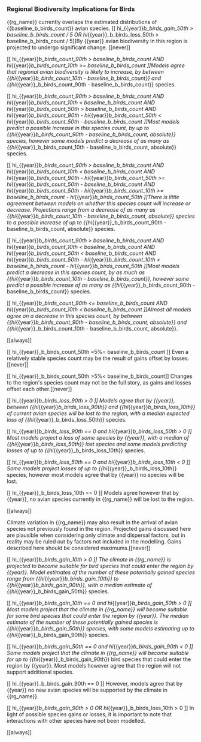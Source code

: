 
### Regional Biodiversity Implications for Birds

{{rg_name}} currently overlaps the estimated distributions of {{baseline_b_birds_count}} avian species.  [[ hi_{{year}}_b_birds_gain_50th > baseline_b_birds_count / 5 OR hi_{{year}}_b_birds_loss_50th > baseline_b_birds_count / 5]]By {{year}} avian biodiversity in this region is projected to undergo significant change. [[never]]

[[  hi_{{year}}_b_birds_count_90th > baseline_b_birds_count
AND hi_{{year}}_b_birds_count_10th >= baseline_b_birds_count ]]Models agree that regional avian biodiversity is likely to increase, by between {{hi_{{year}}_b_birds_count_10th - baseline_b_birds_count}} and {{hi_{{year}}_b_birds_count_90th - baseline_b_birds_count}} species.

[[  hi_{{year}}_b_birds_count_90th > baseline_b_birds_count
AND hi_{{year}}_b_birds_count_10th < baseline_b_birds_count
AND hi_{{year}}_b_birds_count_50th > baseline_b_birds_count
AND hi_{{year}}_b_birds_count_90th - hi_{{year}}_b_birds_count_50th < hi_{{year}}_b_birds_count_50th - baseline_b_birds_count
]]Most models predict a possible increase in this species count, by up to {{hi_{{year}}_b_birds_count_90th - baseline_b_birds_count, absolute}} species, however some models predict a decrease of as many as {{hi_{{year}}_b_birds_count_10th - baseline_b_birds_count, absolute}} species.

[[  hi_{{year}}_b_birds_count_90th > baseline_b_birds_count
AND hi_{{year}}_b_birds_count_10th < baseline_b_birds_count
AND hi_{{year}}_b_birds_count_90th - hi_{{year}}_b_birds_count_50th >= hi_{{year}}_b_birds_count_50th - baseline_b_birds_count
AND hi_{{year}}_b_birds_count_50th - hi_{{year}}_b_birds_count_10th >= baseline_b_birds_count - hi_{{year}}_b_birds_count_50th
]]There is little agreement between models on whether this species count will increase or decrease. Projections range from a decrease of as many as {{hi_{{year}}_b_birds_count_10th - baseline_b_birds_count, absolute}} species to a possible increase of up to {{hi_{{year}}_b_birds_count_90th - baseline_b_birds_count, absolute}} species.

[[  hi_{{year}}_b_birds_count_90th > baseline_b_birds_count
AND hi_{{year}}_b_birds_count_10th < baseline_b_birds_count
AND hi_{{year}}_b_birds_count_50th < baseline_b_birds_count
AND hi_{{year}}_b_birds_count_50th - hi_{{year}}_b_birds_count_10th < baseline_b_birds_count - hi_{{year}}_b_birds_count_50th
]]Most models predict a decrease in this species count, by as much as {{hi_{{year}}_b_birds_count_10th - baseline_b_birds_count}}, however some predict a possible increase of as many as {{hi_{{year}}_b_birds_count_90th - baseline_b_birds_count}} species.

[[  hi_{{year}}_b_birds_count_90th <= baseline_b_birds_count
AND hi_{{year}}_b_birds_count_10th < baseline_b_birds_count
]]Almost all models agree on a decrease in this species count, by between {{hi_{{year}}_b_birds_count_90th - baseline_b_birds_count, absolute}} and {{hi_{{year}}_b_birds_count_10th - baseline_b_birds_count, absolute}}.

[[always]]

[[ hi_{{year}}_b_birds_count_50th =5%= baseline_b_birds_count ]]
Even a relatively stable species count may be the result of gains offset by losses.[[never]]

[[ hi_{{year}}_b_birds_count_50th >5%< baseline_b_birds_count]]
Changes to the region's species count may not be the full story, as gains and losses offset each other.[[never]]

[[ hi_{{year}}_b_birds_loss_90th > 0 ]]
Models agree that by {{year}}, between {{hi_{{year}}_b_birds_loss_90th}} and {{hi_{{year}}_b_birds_loss_10th}} of current avian species will be lost to the region, with a median expected loss of {{hi_{{year}}_b_birds_loss_50th}} species.

[[  hi_{{year}}_b_birds_loss_90th == 0
and hi_{{year}}_b_birds_loss_50th > 0 ]]
Most models project a loss of some species by {{year}}, with a median of {{hi_{{year}}_b_birds_loss_50th}} lost species and some models predicting losses of up to {{hi_{{year}}_b_birds_loss_10th}} species.

[[ hi_{{year}}_b_birds_loss_50th == 0 and hi_{{year}}_b_birds_loss_10th < 0 ]]
Some models project losses of up to {{hi_{{year}}_b_birds_loss_10th}} species, however most models agree that by {{year}} no species will be lost.

[[ hi_{{year}}_b_birds_loss_10th == 0 ]]
Models agree however that by {{year}}, no avian species currently in {{rg_name}} will be lost to the region.

[[always]]

Climate variation in {{rg_name}} may also result in the arrival of avian species not previously found in the region.  Projected gains discussed here are plausible when considering only climate and dispersal factors, but in reality may be ruled out by factors not included in the modelling.  Gains described here should be considered maximums.[[never]]

[[ hi_{{year}}_b_birds_gain_10th > 0 ]]
The climate in {{rg_name}} is projected to become suitable for bird species that could enter the region by {{year}}.  Model estimates of the number of these potentially gained species range from {{hi_{{year}}_b_birds_gain_10th}} to {{hi_{{year}}_b_birds_gain_90th}}, with a median estimate of {{hi_{{year}}_b_birds_gain_50th}} species.

[[  hi_{{year}}_b_birds_gain_10th == 0
and hi_{{year}}_b_birds_gain_50th > 0 ]]
Most models project that the climate in {{rg_name}} will become suitable for some bird species that could enter the region by {{year}}.  The median estimate of the number of these potentially gained species is {{hi_{{year}}_b_birds_gain_50th}} species, with some models estimating up to {{hi_{{year}}_b_birds_gain_90th}} species.

[[ hi_{{year}}_b_birds_gain_50th == 0 and hi_{{year}}_b_birds_gain_90th < 0 ]]
Some models project that the climate in {{rg_name}} will become suitable for up to {{hi_{{year}}_b_birds_gain_90th}} bird species that could enter the region by {{year}}.  Most models however agree that the region will not support additional species.

[[ hi_{{year}}_b_birds_gain_90th == 0 ]]
However, models agree that by {{year}} no new avian species will be supported by the climate in {{rg_name}}.

[[ hi_{{year}}_b_birds_gain_90th > 0 OR hi_{{year}}_b_birds_loss_10th > 0 ]]
In light of possible species gains or losses, it is important to note that interactions with other species have not been modelled.

[[always]]


